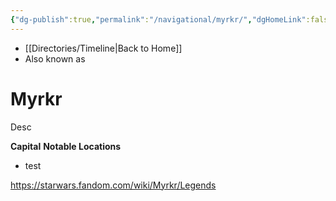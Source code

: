 ```yaml
---
{"dg-publish":true,"permalink":"/navigational/myrkr/","dgHomeLink":false}
---
```


- [[Directories/Timeline\|Back to Home]]
- Also known as 

# Myrkr
Desc

**Capital**
**Notable Locations**
- test

https://starwars.fandom.com/wiki/Myrkr/Legends